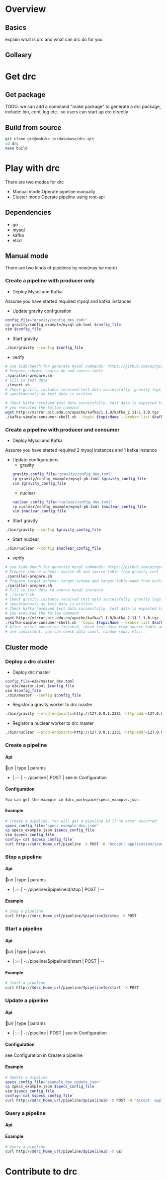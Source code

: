 # Overview
## Basics
explain what is drc and what can drc do for you
## Gollasry
# Get drc
## Get package
TODO: we can add a command "make package" to generate a drc package, include: bin, conf, log etc..
so users can start up drc directly
## Build from source
```bash
git clone git@mobike.io:database/drc.git
cd drc
make build
```
# Play with drc
There are two modes for drc
+ Manual mode
Operate pipeline manually
+ Cluster mode
Operate pipeline using rest-api 
## Dependencies
+ go
+ mysql
+ kafka
+ etcd
## Manual mode
There are two kinds of pipelines by now(may be more)
### Create a pipeline with producer only
+ Deploy Mysql and Kafka

Assume you have started required mysql and kafka instances
+ Update gravity configuration
```bash
config_file="gravity/config_dev.toml"
cp gravity/config_example/mysql-pb.toml $config_file
vim $config_file
```
+ Start gravity
```bash
./bin/gravity --config $config_file
```
+ verify
```bash
# use tidb-bench for generate mysql commands: https://github.com/pingcap/tidb-bench/tree/master/sysbench
# Prepare schema: source-db and source-table
./parallel-prepare.sh
# Fill in test data
./insert.sh
# Check gravity instance received test data successfully. gravity logs are expected to update
# synchronously as test data is written

# Check kafka received test data successfully. test data is expected to display on the stdout after 
# you executed the follow command
wget http://mirror.bit.edu.cn/apache/kafka/1.1.0/kafka_2.11-1.1.0.tgz
./kafka-simple-consumer-shell.sh --topic $topicName --broker-list $kafkaHost:$kafkaPort

```
### Create a pipeline with producer and consumer
+ Deploy Mysql and Kafka

Assume you have started required 2 mysql instances and 1 kafka instance
+ Update configurations
    + gravity
    ```bash
    gravity_config_file="gravity/config_dev.toml"
    cp gravity/config_example/mysql-pb.toml $gravity_config_file
    vim $gravity_config_file
    ```
    + nuclear
    ```bash
    nuclear_config_file="nuclear/config_dev.toml"
    cp nuclear/config_example/mysql-pb.toml $nuclear_config_file
    vim $nuclear_config_file
    ```
+ Start gravity
```bash
./bin/gravity --config $gravity_config_file
```
+ Start nuclear
```bash
./bin/nuclear --config $nuclear_config_file
```
+ verify
```bash
# use tidb-bench for generate mysql commands: https://github.com/pingcap/tidb-bench/tree/master/sysbench
# Prepare source schema: source-db and source-table from gravity conf
./parallel-prepare.sh
# Prepare target schema: target-schema and target-table-name from nuclear conf
./parallel-prepare.sh
# Fill in test data to source mysql instance
# ./insert.sh
# Check gravity instance received test data successfully. gravity logs are expected to update
# synchronously as test data is written
# Check kafka received test data successfully. test data is expected to display on the stdout after 
# you executed the follow command
wget http://mirror.bit.edu.cn/apache/kafka/1.1.0/kafka_2.11-1.1.0.tgz
./kafka-simple-consumer-shell.sh --topic $topicName --broker-list $kafkaHost:$kafkaPort
# After insert operation finished, check test data from source table and the one from target table
# are consistent: you can check data count, random rows. etc...
```
## Cluster mode
### Deploy a drc cluster
+ Deploy drc master
```bash
config_file=e2e/master_dev.toml
cp e2e/master.toml $config_file
vim $config_file
./bin/master --config $config_file
```
+ Registor a gravity worker to drc master
```bash
./bin/gravity --etcd-endpoints=http://127.0.0.1:2381 -http-addr=127.0.0.1:8081
```
+ Registor a nuclear worker to drc master
```bash
./bin/nuclear --etcd-endpoints=http://127.0.0.1:2381 -http-addr=127.0.0.1:8082
```
### Create a pipeline
#### Api
uri | type | params 
- | :-: | -: 
/pipeline | POST | see in Configuration
#### Configuration
`You can get the example in $drc_workspace/specs_example.json`
#### Example
```bash
# Create a pipeline. You will get a pipeline id if no error occurred
specs_config_file="specs_example_dev.json"
cp specs_example.json $specs_config_file
vim $specs_config_file
config=`cat $specs_config_file`
curl http://$drc_home_url/pipeline -X POST -H "Accept: application/json" -H "Content-type: application/json" -d "$config"
```
### Stop a pipeline
#### Api
uri | type | params 
- | :-: | -: 
/pipeline/$pipelineId/stop | POST | --
#### Example
```bash
# Stop a pipeline
curl http://$drc_home_url/pipeline/$pipelineId/stop -X POST
```
### Start a pipeline
#### Api
uri | type | params 
- | :-: | -: 
/pipeline/$pipelineId/start | POST | --
#### Example
```bash
# Start a pipeline
curl http://$drc_home_url/pipeline/$pipelineId/start -X POST
```
### Update a pipeline
#### Api
uri | type | params 
- | :-: | -: 
/pipeline | POST | see in Configuration
#### Configuration
see Configuration in Create a pipeline
#### Example
```bash
# Update a pipeline
specs_config_file="example_dev_update.json"
cp specs_example.json $specs_config_file
vim $specs_config_file
config=`cat $specs_config_file`
curl http://$drc_home_url/pipeline/$pipelineId -X POST -H "Accept: application/json" -H "Content-type: application/json" -d "$config"
```
### Query a pipeline
#### Api
#### Example
```bash
# Query a pipeline
curl http://$drc_home_url/pipeline/$pipelineId -X GET
```
# Contribute to drc
